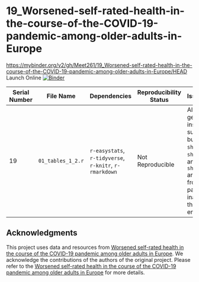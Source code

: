 # 19_Worsened-self-rated-health-in-the-course-of-the-COVID-19-pandemic-among-older-adults-in-Europe

https://mybinder.org/v2/gh/Meet261/19_Worsened-self-rated-health-in-the-course-of-the-COVID-19-pandemic-among-older-adults-in-Europe/HEAD
Launch Online [![Binder](https://mybinder.org/badge_logo.svg)](https://mybinder.org/v2/gh/Meet261/19_Worsened-self-rated-health-in-the-course-of-the-COVID-19-pandemic-among-older-adults-in-Europe/HEAD)


| **Serial Number** | **File Name**              | **Dependencies**                                          | **Reproducibility Status** | **Issue/Obstacle**                                                                                     |
|-------------------|----------------------------|-----------------------------------------------------------|----------------------------|--------------------------------------------------------------------------------------------------------|
| 19                | `01_tables_1_2.r`  | `r-easystats`, `r-tidyverse`, `r-knitr`, `r-rmarkdown`    | Not Reproducible           | All libraries are getting installed successfully, but the dataset `share.RData`, `share8.RData`, and `share9.RData` are loaded from a local path, making it inaccessible in the Binder environment. |

## Acknowledgments

This project uses data and resources from [Worsened self-rated health in the course of the COVID-19 pandemic among older adults in Europe](https://osf.io/cht59/). We acknowledge the contributions of the authors of the original project. Please refer to the [Worsened self-rated health in the course of the COVID-19 pandemic among older adults in Europe](https://osf.io/cht59/) for more details.
